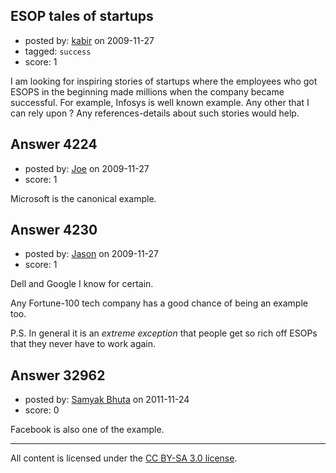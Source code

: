 ## ESOP tales of startups

- posted by: [kabir](https://stackexchange.com/users/-1/849-kabir) on 2009-11-27
- tagged: `success`
- score: 1

I am looking for inspiring stories of startups where the employees who got ESOPS in the beginning  made millions when the company became successful. For example, Infosys is well known example. Any other that I can rely upon ? Any references-details about such stories would help.


## Answer 4224

- posted by: [Joe](https://stackexchange.com/users/-1/1572-joe) on 2009-11-27
- score: 1

Microsoft is the canonical example.


## Answer 4230

- posted by: [Jason](https://stackexchange.com/users/-1/2-jason) on 2009-11-27
- score: 1

Dell and Google I know for certain.

Any Fortune-100 tech company has a good chance of being an example too.

P.S. In general it is an *extreme exception* that people get so rich off ESOPs that they never have to work again.


## Answer 32962

- posted by: [Samyak Bhuta](https://stackexchange.com/users/-1/13962-samyak-bhuta) on 2011-11-24
- score: 0

Facebook is also one of the example.



---

All content is licensed under the [CC BY-SA 3.0 license](https://creativecommons.org/licenses/by-sa/3.0/).
